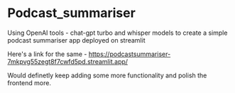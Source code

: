 # Podcast_summariser
Using OpenAI tools - chat-gpt turbo and whisper models to create a simple podcast summariser app deployed on streamlit 



Here's a link for the same - 
https://podcastsummariser-7mkpvg55zegt8f7cwfd5pd.streamlit.app/


Would definetly keep adding some more functionality and polish the frontend more.
